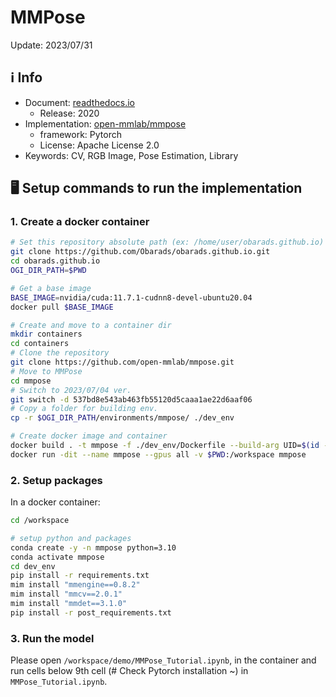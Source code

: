 # MMPose

Update: 2023/07/31

## ℹ️ Info
- Document: [readthedocs.io](https://mmpose.readthedocs.io/en/latest/overview.html)
  - Release: 2020
- Implementation: [open-mmlab/mmpose](https://github.com/open-mmlab/mmpose)
  - framework: Pytorch
  - License: Apache License 2.0
- Keywords: CV, RGB Image, Pose Estimation, Library

## 🖥️ Setup commands to run the implementation
### 1. Create a docker container
```bash
# Set this repository absolute path (ex: /home/user/obarads.github.io)
git clone https://github.com/Obarads/obarads.github.io.git
cd obarads.github.io
OGI_DIR_PATH=$PWD

# Get a base image
BASE_IMAGE=nvidia/cuda:11.7.1-cudnn8-devel-ubuntu20.04
docker pull $BASE_IMAGE

# Create and move to a container dir
mkdir containers
cd containers
# Clone the repository
git clone https://github.com/open-mmlab/mmpose.git
# Move to MMPose
cd mmpose
# Switch to 2023/07/04 ver.
git switch -d 537bd8e543ab463fb55120d5caaa1ae22d6aaf06
# Copy a folder for building env.
cp -r $OGI_DIR_PATH/environments/mmpose/ ./dev_env

# Create docker image and container
docker build . -t mmpose -f ./dev_env/Dockerfile --build-arg UID=$(id -u) --build-arg GID=$(id -g) --build-arg BASE_IMAGE=$BASE_IMAGE
docker run -dit --name mmpose --gpus all -v $PWD:/workspace mmpose
```

### 2. Setup packages
In a docker container:
```bash
cd /workspace

# setup python and packages
conda create -y -n mmpose python=3.10
conda activate mmpose
cd dev_env
pip install -r requirements.txt
mim install "mmengine==0.8.2"
mim install "mmcv==2.0.1"
mim install "mmdet==3.1.0"
pip install -r post_requirements.txt
```

### 3. Run the model
Please open `/workspace/demo/MMPose_Tutorial.ipynb`, in the container and run cells below 9th cell (# Check Pytorch installation ~) in `MMPose_Tutorial.ipynb`.
